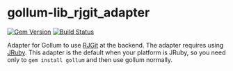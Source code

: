 gollum-lib_rjgit_adapter
========================
[![Gem Version](https://badge.fury.io/rb/gollum-rjgit_adapter.svg)](http://badge.fury.io/rb/gollum-rjgit_adapter)
[![Build Status](https://travis-ci.org/repotag/gollum-lib_rjgit_adapter.png)](https://travis-ci.org/gollum/rjgit_adapter)

Adapter for Gollum to use [RJGit](https://github.com/repotag/rjgit) at the backend. The adapter requires using [JRuby](https://www.jruby.org/). This adapter is the default when your platform is JRuby, so you need only to `gem install gollum` and then use gollum normally.
